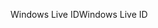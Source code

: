 <span data-ttu-id="95599-101">Windows Live ID</span><span class="sxs-lookup"><span data-stu-id="95599-101">Windows Live ID</span></span>